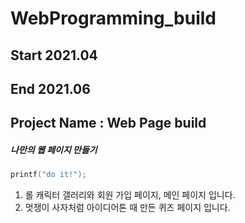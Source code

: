 # WebProgramming_build

## Start 2021.04
## End 2021.06

## Project Name : Web Page build

##### 나만의 웹 페이지 만들기


```c
printf("do it!");
```


1. 롤 캐릭터 갤러리와 회원 가입 페이지, 메인 페이지 입니다.
2. 멋쟁이 사자처럼 아이디어톤 때 만든 퀴즈 페이지 입니다.
